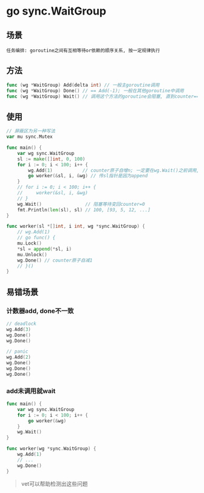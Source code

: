 # go sync.WaitGroup

## 场景

    任务编排: goroutine之间有互相等待or依赖的顺序关系, 按一定规律执行

## 方法

```go
func (wg *WaitGroup) Add(delta int) // 一般主goroutine调用
func (wg *WaitGroup) Done() // == Add(-1); 一般在其他goroutine中调用
func (wg *WaitGroup) Wait() // 调用这个方法的goroutine会阻塞, 直到counter==0; 一般主goroutine调用
```

## 使用

```go
// 屏蔽区为另一种写法
var mu sync.Mutex

func main() {
	var wg sync.WaitGroup
	sl := make([]int, 0, 100)
	for i := 0; i < 100; i++ {
        wg.Add(1)           // counter原子自增n; 一定要在wg.Wait()之前调用, 因此不能写在go func内
		go worker(&sl, i, &wg) // 传sl指针是因为append
	}
    // for i := 0; i < 100; i++ {
    //     worker(&sl, i, &wg) 
	// }
	wg.Wait()                // 阻塞等待变回counter=0
	fmt.Println(len(sl), sl) // 100, [93, 5, 12, ...]
}

func worker(sl *[]int, i int, wg *sync.WaitGroup) {
    // wg.Add(1)
    // go func() {
	mu.Lock()
	*sl = append(*sl, i)
	mu.Unlock()
	wg.Done() // counter原子自减1
    // }()
}
```

## 易错场景

### 计数器add, done不一致

```go
// deadlock
wg.Add(3)
wg.Done()
wg.Done()

// panic
wg.Add(2)
wg.Done()
wg.Done()
wg.Done()
```

### add未调用就wait

```go
func main() {
    var wg sync.WaitGroup
    for i := 0; i < 100; i++ {
        go worker(&wg)
    }
    wg.Wait()
}

func worker(wg *sync.WaitGroup) {
    wg.Add(1)
    // ...
    wg.Done()
}
```

> vet可以帮助检测出这些问题